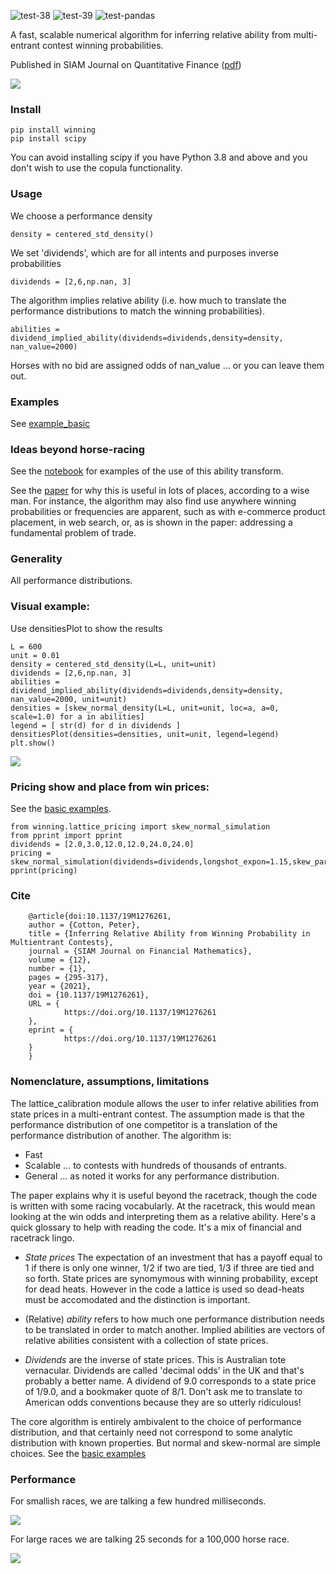 ![test-38](https://github.com/microprediction/winning/workflows/test-38/badge.svg)
![test-39](https://github.com/microprediction/winning/workflows/test-39/badge.svg)
![test-pandas](https://github.com/microprediction/winning/workflows/test-pandas/badge.svg)

A fast, scalable numerical algorithm for inferring relative ability from multi-entrant contest winning probabilities. 

Published in SIAM Journal on Quantitative Finance ([pdf](https://github.com/microprediction/winning/blob/main/docs/Horse_Race_Problem__SIAM_updated.pdf))
 
![](https://i.imgur.com/83iFzel.png) 


### Install

    pip install winning
    pip install scipy

You can avoid installing scipy if you have Python 3.8 and above and you don't wish to use the copula functionality.

### Usage

We choose a performance density

    density = centered_std_density()

We set 'dividends', which are for all intents and purposes inverse probabilities

    dividends = [2,6,np.nan, 3]

The algorithm implies relative ability (i.e. how much to translate the performance distributions to match the winning probabilities). 

    abilities = dividend_implied_ability(dividends=dividends,density=density, nan_value=2000)

Horses with no bid are assigned odds of nan_value ... or you can leave them out. 

### Examples

See [example_basic](https://github.com/microprediction/winning/tree/main/examples_basic)

### Ideas beyond horse-racing

See the [notebook](https://github.com/microprediction/winning/blob/main/Ability_Transforms_Updated.ipynb) for examples of the use of this ability transform. 

See the [paper](https://github.com/microprediction/winning/blob/main/docs/Horse_Race_Problem__SIAM_.pdf) for why this is useful in lots of places, according to a wise man. For instance, the algorithm may also find use anywhere winning probabilities or frequencies are apparent, such as with e-commerce product placement, in web search, or, as is shown in the paper: addressing a fundamental problem of trade. 


### Generality

All performance distributions. 

### Visual example:  

Use densitiesPlot to show the results

    L = 600
    unit = 0.01
    density = centered_std_density(L=L, unit=unit)
    dividends = [2,6,np.nan, 3]
    abilities = dividend_implied_ability(dividends=dividends,density=density, nan_value=2000, unit=unit)
    densities = [skew_normal_density(L=L, unit=unit, loc=a, a=0, scale=1.0) for a in abilities]
    legend = [ str(d) for d in dividends ]
    densitiesPlot(densities=densities, unit=unit, legend=legend)
    plt.show()

![](https://i.imgur.com/tYsrAWY.png)

### Pricing show and place from win prices:

See the [basic examples](https://github.com/microprediction/winning/tree/main/examples_basic). 

    from winning.lattice_pricing import skew_normal_simulation
    from pprint import pprint
    dividends = [2.0,3.0,12.0,12.0,24.0,24.0]
    pricing = skew_normal_simulation(dividends=dividends,longshot_expon=1.15,skew_parameter=1.0,nSamples=1000)
    pprint(pricing)


### Cite

    
        @article{doi:10.1137/19M1276261,
        author = {Cotton, Peter},
        title = {Inferring Relative Ability from Winning Probability in Multientrant Contests},
        journal = {SIAM Journal on Financial Mathematics},
        volume = {12},
        number = {1},
        pages = {295-317},
        year = {2021},
        doi = {10.1137/19M1276261},
        URL = { 
                https://doi.org/10.1137/19M1276261
        },
        eprint = { 
                https://doi.org/10.1137/19M1276261
        }
        }

### Nomenclature, assumptions, limitations

The lattice_calibration module allows the user to infer relative abilities from state prices in a multi-entrant contest. The assumption
made is that the performance distribution of one competitor is a translation of the performance distribution of another. The algorithm is:

- Fast 
- Scalable ... to contests with hundreds of thousands of entrants.
- General ... as noted it works for any performance distribution. 

The paper explains why it is useful beyond the racetrack, though the code is written with some racing vocabularly. At the racetrack, this would mean looking at the win odds and interpreting them as a relative ability. Here's a quick glossary to help with reading the code. It's a mix of financial and racetrack lingo. 

- *State prices* The expectation of an investment that has a payoff equal to 1 if there is only one winner, 1/2 if two are tied, 1/3 if three are tied and so forth. State prices are synomymous with winning probability, except for dead heats. However in the code a lattice is used so dead-heats must be accomodated and the distinction is important. 

- (Relative) *ability* refers to how much one performance distribution needs to be 
translated in order to match another. Implied abilities are vectors of relative abilities consistent with a collection of state prices.

- *Dividends* are the inverse of state prices. This is Australian tote vernacular. Dividends are called 'decimal odds' in the UK and that's probably a better name. A dividend of 9.0 corresponds to a state price of 1/9.0, and a bookmaker quote of 8/1. Don't ask me to translate to American odds conventions because they are so utterly ridiculous!      

The core algorithm is entirely ambivalent to the choice of performance distribution, and that certainly need not correspond to some analytic distribution with known properties. But normal and skew-normal are simple choices. See the [basic examples](https://github.com/microprediction/winning/tree/main/examples_basic) 

### Performance 

For smallish races, we are talking a few hundred milliseconds. 

![](https://github.com/microprediction/winning/blob/main/docs/inversion_time_small_races.png)

For large races we are talking 25 seconds for a 100,000 horse race. 

![](https://github.com/microprediction/winning/blob/main/docs/inverstion_time_larger_races.png)
